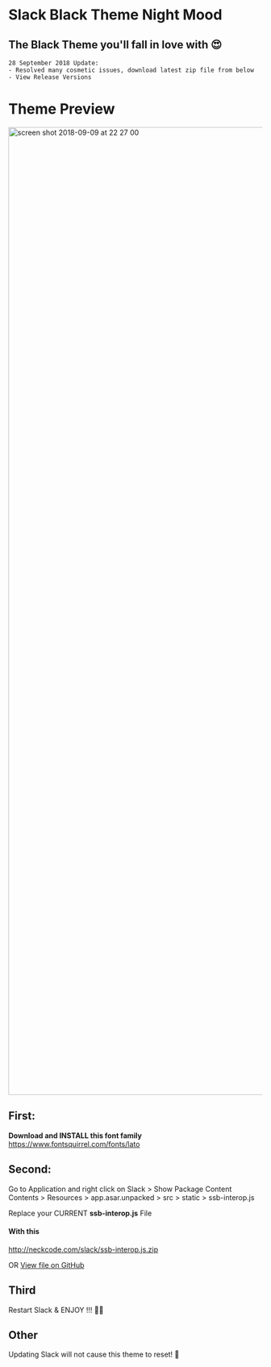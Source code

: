# Slack Black Theme Night Mood 
## The Black Theme you'll fall in love with 😍
```
28 September 2018 Update:
- Resolved many cosmetic issues, download latest zip file from below
- View Release Versions
```
# Theme Preview
<img width="1920" alt="screen shot 2018-09-09 at 22 27 00" src="https://user-images.githubusercontent.com/16766231/45268625-9052ec80-b47f-11e8-98d5-70c9fb188ea1.png">




## First:

**Download and INSTALL this font family**
https://www.fontsquirrel.com/fonts/lato



## Second:

Go to Application  and right click on Slack  > Show Package Content
Contents > Resources > app.asar.unpacked > src > static >  ssb-interop.js

Replace your CURRENT **ssb-interop.js** File

#### With this

http://neckcode.com/slack/ssb-interop.js.zip

OR
[View file on GitHub](https://github.com/caiceA/slack-black-theme/blob/master/ssb-interop.js)

## Third

Restart Slack & ENJOY !!! 🙌🏻

## Other

Updating Slack will not cause this theme to reset! 🦁



